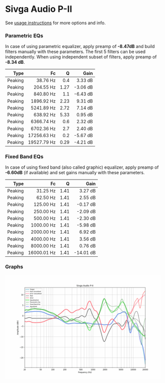 # Sivga Audio P-II
See [usage instructions](https://github.com/jaakkopasanen/AutoEq#usage) for more options and info.

### Parametric EQs
In case of using parametric equalizer, apply preamp of **-8.47dB** and build filters manually
with these parameters. The first 5 filters can be used independently.
When using independent subset of filters, apply preamp of **-8.34 dB**.

| Type    | Fc          |    Q | Gain     |
|--------:|------------:|-----:|---------:|
| Peaking | 38.76 Hz    | 0.4  | 3.33 dB  |
| Peaking | 204.55 Hz   | 1.27 | -3.06 dB |
| Peaking | 840.80 Hz   | 1.1  | -6.43 dB |
| Peaking | 1896.92 Hz  | 2.23 | 9.31 dB  |
| Peaking | 5241.89 Hz  | 2.72 | 7.14 dB  |
| Peaking | 638.92 Hz   | 5.33 | 0.95 dB  |
| Peaking | 6366.74 Hz  | 0.6  | 2.32 dB  |
| Peaking | 6702.36 Hz  | 2.7  | 2.40 dB  |
| Peaking | 17256.63 Hz | 0.2  | -5.67 dB |
| Peaking | 19527.79 Hz | 0.29 | -4.21 dB |

### Fixed Band EQs
In case of using fixed band (also called graphic) equalizer, apply preamp of **-6.60dB**
(if available) and set gains manually with these parameters.

| Type    | Fc          |    Q | Gain      |
|--------:|------------:|-----:|----------:|
| Peaking | 31.25 Hz    | 1.41 | 3.27 dB   |
| Peaking | 62.50 Hz    | 1.41 | 2.55 dB   |
| Peaking | 125.00 Hz   | 1.41 | -0.17 dB  |
| Peaking | 250.00 Hz   | 1.41 | -2.09 dB  |
| Peaking | 500.00 Hz   | 1.41 | -2.30 dB  |
| Peaking | 1000.00 Hz  | 1.41 | -5.98 dB  |
| Peaking | 2000.00 Hz  | 1.41 | 6.92 dB   |
| Peaking | 4000.00 Hz  | 1.41 | 3.56 dB   |
| Peaking | 8000.00 Hz  | 1.41 | 0.76 dB   |
| Peaking | 16000.01 Hz | 1.41 | -14.01 dB |

### Graphs
![](./Sivga%20Audio%20P-II.png)